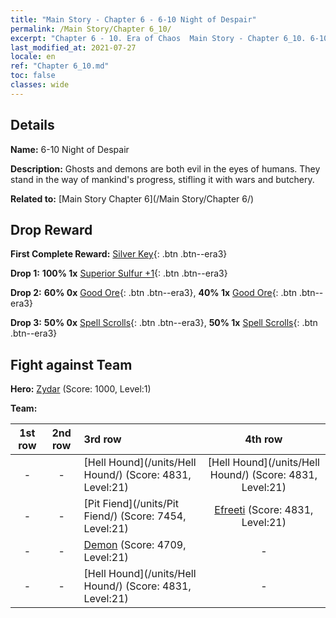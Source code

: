 ```yaml
---
title: "Main Story - Chapter 6 - 6-10 Night of Despair"
permalink: /Main Story/Chapter 6_10/
excerpt: "Chapter 6 - 10. Era of Chaos  Main Story - Chapter 6_10. 6-10 Night of Despair"
last_modified_at: 2021-07-27
locale: en
ref: "Chapter 6_10.md"
toc: false
classes: wide
---
```


## Details

 **Name:** 6-10 Night of Despair

 **Description:** Ghosts and demons are both evil in the eyes of humans. They stand in the way of mankind's progress, stifling it with wars and butchery.

 **Related to:** [Main Story Chapter 6](/Main Story/Chapter 6/)

## Drop Reward

 **First Complete Reward:** [Silver Key](/Items/con_693/){: .btn .btn--era3}

 **Drop 1:** **100% 1x** [Superior Sulfur +1](/Items/mat_22/){: .btn .btn--era3}

 **Drop 2:** **60% 0x** [Good Ore](/Items/mat_12/){: .btn .btn--era3}, **40% 1x** [Good Ore](/Items/mat_12/){: .btn .btn--era3}

 **Drop 3:** **50% 0x** [Spell Scrolls](/Items/con_694/){: .btn .btn--era3}, **50% 1x** [Spell Scrolls](/Items/con_694/){: .btn .btn--era3}


## Fight against Team
 **Hero:** [Zydar](/heroes/Zydar/) (Score: 1000, Level:1)

 **Team:**


  | 1st row | 2nd row | 3rd row | 4th row |
  |:----:|:----:|:----|:----:|
  | - | - | [Hell Hound](/units/Hell Hound/) (Score: 4831, Level:21)  | [Hell Hound](/units/Hell Hound/) (Score: 4831, Level:21)  |
  | - | - | [Pit Fiend](/units/Pit Fiend/) (Score: 7454, Level:21)  | [Efreeti](/units/Efreeti/) (Score: 4831, Level:21)  |
  | - | - | [Demon](/units/Demon/) (Score: 4709, Level:21)  | - |
  | - | - | [Hell Hound](/units/Hell Hound/) (Score: 4831, Level:21)  | - |


